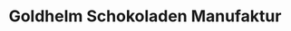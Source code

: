 ---
title: "Goldhelm Schokoladen Manufaktur"
url: /osthausen-wuelfershausen/goldhelm-schokoladen-manufaktur/
shop: Schokolade
---